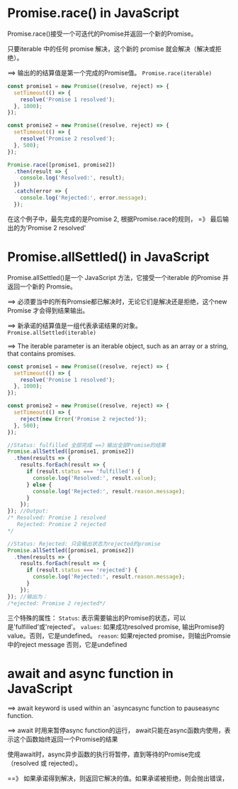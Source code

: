 # Promise.race() in JavaScript
Promise.race()接受一个可迭代的Promise并返回一个新的Promise。 

只要iterable 中的任何 promise 解决，这个新的 promise 就会解决（解决或拒绝）。 

==> 输出的的结算值是第一个完成的Promise值。 `Promise.race(iterable)`

```JavaScript
const promise1 = new Promise((resolve, reject) => {
  setTimeout(() => {
    resolve('Promise 1 resolved');
  }, 1000);
});

const promise2 = new Promise((resolve, reject) => {
  setTimeout(() => {
    resolve('Promise 2 resolved');
  }, 500);
});

Promise.race([promise1, promise2])
  .then(result => {
    console.log('Resolved:', result);
  })
  .catch(error => {
    console.log('Rejected:', error.message);
  });
```
在这个例子中，最先完成的是Promise 2, 根据Promise.race的规则， =》 最后输出的为'Promise 2 resolved'

# Promise.allSettled() in JavaScript
Promise.allSettled()是一个 JavaScript 方法，它接受一个iterable 的Promise 并返回一个新的 Promsie。

==> 必须要当中的所有Promsie都已解决时，无论它们是解决还是拒绝，这个new Promise 才会得到结果输出。

==> 新承诺的结算值是一组代表承诺结果的对象。 `Promise.allSettled(iterable)`

==> The iterable parameter is an iterable object, such as an array or a string, that contains promises.

```JavaScript
const promise1 = new Promise((resolve, reject) => {
  setTimeout(() => {
    resolve('Promise 1 resolved');
  }, 1000);
});

const promise2 = new Promise((resolve, reject) => {
  setTimeout(() => {
    reject(new Error('Promise 2 rejected'));
  }, 500);
});

//Status: fulfilled 全部完成 ==》输出全部Promise的结果
Promise.allSettled([promise1, promise2])
  .then(results => {
    results.forEach(result => {
      if (result.status === 'fulfilled') {
        console.log('Resolved:', result.value);
      } else {
        console.log('Rejected:', result.reason.message);
      }
    });
}); //Output:
/* Resolved: Promise 1 resolved
   Rejected: Promise 2 rejected
*/

//Status: Rejected: 只会输出状态为rejected的promise
Promise.allSettled([promise1, promise2])
  .then(results => {
    results.forEach(result => {
      if (result.status === 'rejected') {
        console.log('Rejected:', result.reason.message);
      } 
    });
}); //输出为： 
/*ejected: Promise 2 rejected*/
```
三个特殊的属性：
  `Status`: 表示需要输出的Promise的状态，可以是'fulfilled'或'rejected'。
  `values`: 如果成功resolved promise, 输出Promise的value。否则，它是undefined。
  `reason`: 如果rejected promise，则输出Promsie中的reject message  否则，它是undefined

# await and async function in JavaScript
==> await keyword is used within an `asyncasync function to pauseasync function.

==> await 时用来暂停async function的运行， await只能在async函数内使用，表示这个函数始终返回一个Promise的结果

使用await时，async异步函数的执行将暂停，直到等待的Promise完成 （resolved 或 rejected）。

==》 如果承诺得到解决，则返回它解决的值。如果承诺被拒绝，则会抛出错误，
